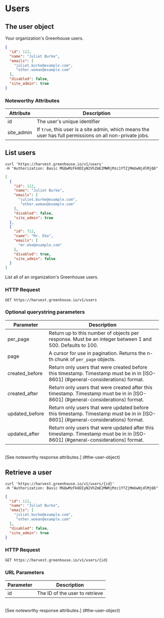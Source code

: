 # Users

## The user object

Your organization's Greenhouse users.


```json
{
  "id": 112,
  "name": "Juliet Burke",
  "emails": [
    "juliet.burke@example.com",
     "other.woman@example.com"
  ],
  "disabled": false,
  "site_admin": true
}
```

### Noteworthy Attributes

| Attribute | Description |
|-----------|-------------|
| id | The user's unique identifier |
| site_admin | If `true`, this user is a site admin, which means the user has full permissions on all non-private jobs.

## List users

```shell
curl 'https://harvest.greenhouse.io/v1/users'
-H "Authorization: Basic MGQwMzFkODIyN2VhZmE2MWRjMzc1YTZjMmUwNjdlMjQ6"
```

```json
[
  {
    "id": 112,
    "name": "Juliet Burke",
    "emails": [
      "juliet.burke@example.com",
       "other.woman@example.com"
    ],
    "disabled": false,
    "site_admin": true
  },
  {
    "id": 712,
    "name": "Mr. Eko",
    "emails": [
      "mr.eko@example.com"
    ],
    "disabled": true,
    "site_admin": false
  }
]
```

List all of an organization's Greenhouse users.

### HTTP Request

`GET https://harvest.greenhouse.io/v1/users`

### Optional querystring parameters

| Parameter | Description |
|-----------|-------------|
| per_page | Return up to this number of objects per response. Must be an integer between 1 and 500. Defaults to 100.
| page | A cursor for use in pagination.  Returns the n-th chunk of `per_page` objects.
| created_before | Return only users that were created before this timestamp. Timestamp must be in in [ISO-8601] (#general-considerations) format.
| created_after | Return only users that were created after this timestamp. Timestamp must be in in [ISO-8601] (#general-considerations) format.
| updated_before | Return only users that were updated before this timestamp. Timestamp must be in in [ISO-8601] (#general-considerations) format.
| updated_after | Return only users that were updated after this timestamp. Timestamp must be in in [ISO-8601] (#general-considerations) format.

<br>
[See noteworthy response attributes.] (#the-user-object)

## Retrieve a user 

```shell
curl 'https://harvest.greenhouse.io/v1/users/{id}'
-H "Authorization: Basic MGQwMzFkODIyN2VhZmE2MWRjMzc1YTZjMmUwNjdlMjQ6"
```

```json
{
  "id": 112,
  "name": "Juliet Burke",
  "emails": [
    "juliet.burke@example.com",
     "other.woman@example.com"
  ],
  "disabled": false,
  "site_admin": true
}
```

### HTTP Request

`GET https://harvest.greenhouse.io/v1/users/{id}`

### URL Parameters

Parameter | Description
--------- | -----------
id | The ID of the user to retrieve

<br>
[See noteworthy response attributes.] (#the-user-object)